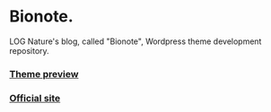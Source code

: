 # Bionote.

LOG Nature's blog, called "Bionote", Wordpress theme development repository.

### [Theme preview](http://bionote.lognature.com.br)
### [Official site](https://www.bionote.com.br)
